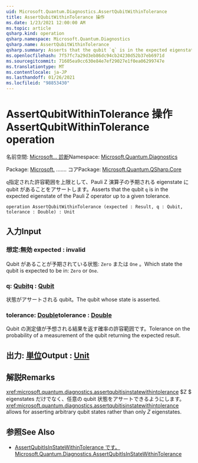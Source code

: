 ```yaml
---
uid: Microsoft.Quantum.Diagnostics.AssertQubitWithinTolerance
title: AssertQubitWithinTolerance 操作
ms.date: 1/23/2021 12:00:00 AM
ms.topic: article
qsharp.kind: operation
qsharp.namespace: Microsoft.Quantum.Diagnostics
qsharp.name: AssertQubitWithinTolerance
qsharp.summary: Asserts that the qubit `q` is in the expected eigenstate of the Pauli Z operator up to a given tolerance.
ms.openlocfilehash: 7f57fc7a29d3eb86dc94cb24230d52b37eb6971d
ms.sourcegitcommit: 71605ea9cc630e84e7ef29027e1f0ea06299747e
ms.translationtype: MT
ms.contentlocale: ja-JP
ms.lasthandoff: 01/26/2021
ms.locfileid: "98853430"
---
```

# <a name="assertqubitwithintolerance-operation"></a><span data-ttu-id="a057b-102">AssertQubitWithinTolerance 操作</span><span class="sxs-lookup"><span data-stu-id="a057b-102">AssertQubitWithinTolerance operation</span></span>

<span data-ttu-id="a057b-103">名前空間: [Microsoft... 診断](xref:Microsoft.Quantum.Diagnostics)</span><span class="sxs-lookup"><span data-stu-id="a057b-103">Namespace: [Microsoft.Quantum.Diagnostics](xref:Microsoft.Quantum.Diagnostics)</span></span>

<span data-ttu-id="a057b-104">Package: [Microsoft.](https://nuget.org/packages/Microsoft.Quantum.QSharp.Core) ....... コア</span><span class="sxs-lookup"><span data-stu-id="a057b-104">Package: [Microsoft.Quantum.QSharp.Core](https://nuget.org/packages/Microsoft.Quantum.QSharp.Core)</span></span>


<span data-ttu-id="a057b-105">`q`指定された許容範囲を上限として、Pauli Z 演算子の予期される eigenstate に qubit があることをアサートします。</span><span class="sxs-lookup"><span data-stu-id="a057b-105">Asserts that the qubit `q` is in the expected eigenstate of the Pauli Z operator up to a given tolerance.</span></span>

```qsharp
operation AssertQubitWithinTolerance (expected : Result, q : Qubit, tolerance : Double) : Unit
```


## <a name="input"></a><span data-ttu-id="a057b-106">入力</span><span class="sxs-lookup"><span data-stu-id="a057b-106">Input</span></span>

### <a name="expected--__invalidresult__"></a><span data-ttu-id="a057b-107">想定:__無効 <Result>__</span><span class="sxs-lookup"><span data-stu-id="a057b-107">expected : __invalid<Result>__</span></span>

<span data-ttu-id="a057b-108">Qubit があることが予期されている状態: `Zero` または `One` 。</span><span class="sxs-lookup"><span data-stu-id="a057b-108">Which state the qubit is expected to be in: `Zero` or `One`.</span></span>


### <a name="q--qubit"></a><span data-ttu-id="a057b-109">q: [Qubit](xref:microsoft.quantum.lang-ref.qubit)</span><span class="sxs-lookup"><span data-stu-id="a057b-109">q : [Qubit](xref:microsoft.quantum.lang-ref.qubit)</span></span>

<span data-ttu-id="a057b-110">状態がアサートされる qubit。</span><span class="sxs-lookup"><span data-stu-id="a057b-110">The qubit whose state is asserted.</span></span>


### <a name="tolerance--double"></a><span data-ttu-id="a057b-111">tolerance: [Double](xref:microsoft.quantum.lang-ref.double)</span><span class="sxs-lookup"><span data-stu-id="a057b-111">tolerance : [Double](xref:microsoft.quantum.lang-ref.double)</span></span>

<span data-ttu-id="a057b-112">Qubit の測定値が予想される結果を返す確率の許容範囲です。</span><span class="sxs-lookup"><span data-stu-id="a057b-112">Tolerance on the probability of a measurement of the qubit returning the expected result.</span></span>



## <a name="output--unit"></a><span data-ttu-id="a057b-113">出力: [単位](xref:microsoft.quantum.lang-ref.unit)</span><span class="sxs-lookup"><span data-stu-id="a057b-113">Output : [Unit](xref:microsoft.quantum.lang-ref.unit)</span></span>



## <a name="remarks"></a><span data-ttu-id="a057b-114">解説</span><span class="sxs-lookup"><span data-stu-id="a057b-114">Remarks</span></span>

<span data-ttu-id="a057b-115"><xref:microsoft.quantum.diagnostics.assertqubitisinstatewithintolerance> $Z $ eigenstates だけでなく、任意の qubit 状態をアサートできるようにします。</span><span class="sxs-lookup"><span data-stu-id="a057b-115"><xref:microsoft.quantum.diagnostics.assertqubitisinstatewithintolerance> allows for asserting arbitrary qubit states rather than only $Z$ eigenstates.</span></span>

## <a name="see-also"></a><span data-ttu-id="a057b-116">参照</span><span class="sxs-lookup"><span data-stu-id="a057b-116">See Also</span></span>

- [<span data-ttu-id="a057b-117">AssertQubitIsInStateWithinTolerance です。</span><span class="sxs-lookup"><span data-stu-id="a057b-117">Microsoft.Quantum.Diagnostics.AssertQubitIsInStateWithinTolerance</span></span>](xref:Microsoft.Quantum.Diagnostics.AssertQubitIsInStateWithinTolerance)